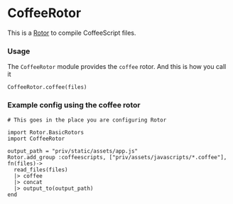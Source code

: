 # CoffeeRotor

This is a [Rotor](https://github.com/HashNuke/rotor) to compile CoffeeScript files.


### Usage


The `CoffeeRotor` module provides the `coffee` rotor. And this is how you call it

```
CoffeeRotor.coffee(files)
```

### Example config using the coffee rotor

```
# This goes in the place you are configuring Rotor

import Rotor.BasicRotors
import CoffeeRotor

output_path = "priv/static/assets/app.js"
Rotor.add_group :coffeescripts, ["priv/assets/javascripts/*.coffee"], fn(files)->
  read_files(files)
  |> coffee
  |> concat
  |> output_to(output_path)
end
```
